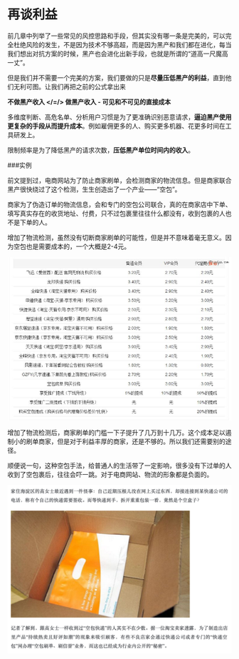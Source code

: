 # 再谈利益

前几章中列举了一些常见的风控思路和手段，但其实没有哪一条是完美的，可以完全杜绝风险的发生，不是因为技术不够高超，而是因为黑产和我们都在进化，每当我们想出对抗方案的时候，黑产也会进化出新手段，也就是所谓的“道高一尺魔高一丈”。

但是我们并不需要一个完美的方案，我们要做的只是**尽量压低黑产的利益**，直到他们无利可图。让我们再把之前的公式拿出来

**不做黑产收入 </=/> 做黑产收入 - 可见和不可见的直接成本**

多维度判断、高危名单、分析用户习惯是为了更准确识别恶意请求，**逼迫黑产使用更复杂的手段从而提升成本**。例如雇佣更多的人、购买更多机器、花更多时间在工具研发上。

限制频率是为了降低黑产的请求次数，**压低黑产单位时间内的收入**。

###实例

前文提到过，电商网站为了防止商家刷单，会检测商家的物流信息。但是商家联合黑产很快绕过了这个检测，生生创造出了一个产业——“空包”。

商家为了伪造订单的物流信息，会和专门的空包公司联合，真的在商家店中下单、填写真实存在的收货地址、付费，只不过包裹里往往什么都没有，收到包裹的人也不是下单的人。

增加了物流检测，虽然没有切断商家刷单的可能性，但是并不意味着毫无意义。因为空包也是需要成本的，一个大概是2-4元。

![空包](images/empty_bag.jpg)

增加了物流检测后，商家刷单的门槛一下子提升了几万到十几万。这个成本足以遏制小的刷单商家，但是对于利益丰厚的商家，还是不够的。所以我们还需要别的途径。

顺便说一句，这种空包手法，给普通人的生活带了一定影响，很多没有下过单的人收到了空包裹后，往往会吓一跳。对于电商网站、物流的形象都是负面的。

![空包新闻](images/empty_bag2.png)

